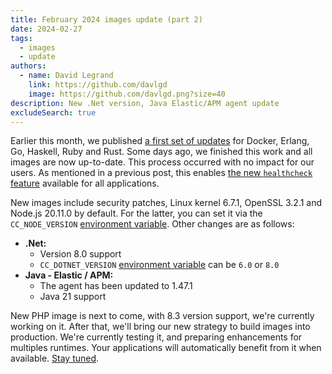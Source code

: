```yaml
---
title: February 2024 images update (part 2)
date: 2024-02-27
tags:
  - images
  - update
authors:
  - name: David Legrand
    link: https://github.com/davlgd
    image: https://github.com/davlgd.png?size=40
description: New .Net version, Java Elastic/APM agent update
excludeSearch: true
---
```


Earlier this month, we published [a first set of updates](../2024-02-02-images-update/) for Docker, Erlang, Go, Haskell, Ruby and Rust. Some days ago, we finished this work and all images are now up-to-date. This process occurred with no impact for our users. As mentioned in a previous post, this enables [the new `healthcheck` feature](../2024-02-26-healthcheck-for-everyone/) available for all applications. 

New images include security patches, Linux kernel 6.7.1, OpenSSL 3.2.1 and Node.js 20.11.0 by default. For the latter, you can set it via the `CC_NODE_VERSION` [environment variable](../../doc/reference/reference-environment-variables/#commons-to-all-applications). Other changes are as follows:

* **.Net:**
  * Version 8.0 support
  * `CC_DOTNET_VERSION` [environment variable](../../doc/reference/reference-environment-variables/#net) can be `6.0` or `8.0`
* **Java - Elastic / APM:**
  * The agent has been updated to 1.47.1
  * Java 21 support

New PHP image is next to come, with 8.3 version support, we're currently working on it. After that, we'll bring our new strategy to build images into production. We're currently testing it, and preparing enhancements for multiples runtimes. Your applications will automatically benefit from it when available. [Stay tuned](../index.xml).
